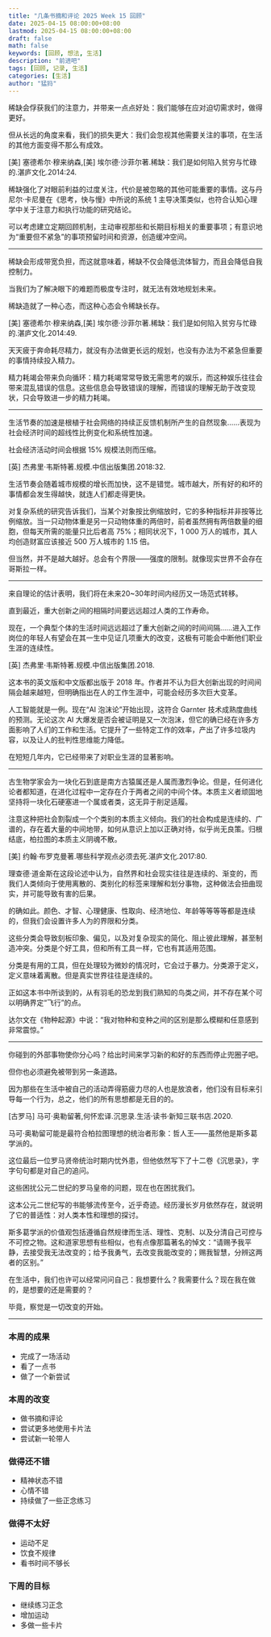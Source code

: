 ```yaml
---
title: "几条书摘和评论 2025 Week 15 回顾"
date: 2025-04-15 08:00:00+08:00
lastmod: 2025-04-15 08:00:00+08:00
draft: false
math: false
keywords: [回顾, 想法, 生活]
description: "前进吧"
tags: [回顾, 记录, 生活]
categories: [生活]
author: "猛犸"
---
```


稀缺会俘获我们的注意力，并带来一点点好处：我们能够在应对迫切需求时，做得更好。

但从长远的角度来看，我们的损失更大：我们会忽视其他需要关注的事项，在生活的其他方面变得不那么有成效。

[美] 塞德希尔·穆来纳森,[美] 埃尔德·沙菲尔著.稀缺：我们是如何陷入贫穷与忙碌的.湛庐文化.2014:24.

稀缺强化了对眼前利益的过度关注，代价是被忽略的其他可能重要的事情。这与丹尼尔·卡尼曼在《思考，快与慢》中所说的系统 1 主导决策类似，也符合认知心理学中关于注意力和执行功能的研究结论。

可以考虑建立定期回顾机制，主动审视那些和长期目标相关的重要事项；有意识地为“重要但不紧急”的事项预留时间和资源，创造缓冲空间。

---

稀缺会形成带宽负担，而这就意味着，稀缺不仅会降低流体智力，而且会降低自我控制力。

当我们为了解决眼下的难题而极度专注时，就无法有效地规划未来。

稀缺造就了一种心态，而这种心态会令稀缺长存。

[美] 塞德希尔·穆来纳森,[美] 埃尔德·沙菲尔著.稀缺：我们是如何陷入贫穷与忙碌的.湛庐文化.2014:49.

天天疲于奔命耗尽精力，就没有办法做更长远的规划，也没有办法为不紧急但重要的事情持续投入精力。

精力耗竭会带来负向循环：精力耗竭常常导致无需思考的娱乐，而这种娱乐往往会带来混乱错误的信息。这些信息会导致错误的理解，而错误的理解无助于改变现状，只会导致进一步的精力耗竭。

---

生活节奏的加速是根植于社会网络的持续正反馈机制所产生的自然现象……表现为社会经济时间的超线性比例变化和系统性加速。

社会经济活动时间会根据 15% 规模法则而压缩。

[英] 杰弗里·韦斯特著.规模.中信出版集团.2018:32.

生活节奏会随着城市规模的增长而加快，这不是错觉。城市越大，所有好的和坏的事情都会发生得越快，就连人们都走得更快。

对复杂系统的研究告诉我们，当某个对象按比例缩放时，它的多种指标并非按等比例缩放。当一只动物体重是另一只动物体重的两倍时，前者虽然拥有两倍数量的细胞，但每天所需的能量只比后者高 75%；相同状况下，1 000 万人的城市，其人均创造财富应该接近 500 万人城市的 1.15 倍。

但当然，并不是越大越好。总会有个界限——强度的限制。就像现实世界不会存在哥斯拉一样。

---

来自理论的估计表明，我们将在未来20~30年时间内经历又一场范式转移。

直到最近，重大创新之间的相隔时间要远远超过人类的工作寿命。

现在，一个典型个体的生活时间远远超过了重大创新之间的时间间隔……进入工作岗位的年轻人有望会在其一生中见证几项重大的改变，这极有可能会中断他们职业生涯的连续性。

[英] 杰弗里·韦斯特著.规模.中信出版集团.2018.

这本书的英文版和中文版都出版于 2018 年。作者并不认为巨大创新出现的时间间隔会越来越短，但明确指出在人的工作生涯中，可能会经历多次巨大变革。

人工智能就是一例。现在“AI 泡沫论”开始出现，这符合 Garnter 技术成熟度曲线的预测。无论这次 AI 大爆发是否会被证明是又一次泡沫，但它的确已经在许多方面影响了人们的工作和生活。它提升了一些特定工作的效率，产出了许多垃圾内容，以及让人的批判性思维能力降低。

在短短几年内，它已经带来了对职业生涯的显著影响。

---

古生物学家会为一块化石到底是南方古猿属还是人属而激烈争论。但是，任何进化论者都知道，在进化过程中一定存在介于两者之间的中间个体。本质主义者顽固地坚持将一块化石硬塞进一个属或者类，这无异于削足适履。

注意这种把社会割裂成一个个类别的本质主义倾向。我们的社会构成是连续的、广谱的，存在着大量的中间地带，如何从意识上加以正确对待，似乎尚无良策。归根结底，柏拉图的本质主义阴魂不散。

[美] 约翰·布罗克曼著.哪些科学观点必须去死.湛庐文化.2017:80.

理查德·道金斯在这段论述中认为，自然界和社会现实往往是连续的、渐变的，而我们人类倾向于使用离散的、类别化的标签来理解和划分事物，这种做法会扭曲现实，并可能导致有害的后果。

的确如此。颜色、才智、心理健康、性取向、经济地位、年龄等等等等都是连续的，但我们会设置许多人为的界限和分类。

这些分类会导致刻板印象、偏见，以及对复杂现实的简化、阻止彼此理解，甚至制造冲突。分类是个好工具，但和所有工具一样，它也有其适用范围。

分类是有用的工具，但在处理较为微妙的情况时，它会过于暴力。分类源于定义，定义意味着离散。但是真实世界往往是连续的。  
  
正如这本书中所谈到的，从有羽毛的恐龙到我们熟知的鸟类之间，并不存在某个可以明确界定“飞行”的点。  
  
达尔文在《物种起源》中说：“我对物种和变种之间的区别是那么模糊和任意感到非常震惊。”

---

你碰到的外部事物使你分心吗？给出时间来学习新的和好的东西而停止兜圈子吧。

但你也必须避免被带到另一条道路。

因为那些在生活中被自己的活动弄得筋疲力尽的人也是放浪者，他们没有目标来引导每一个行为，总之，他们的所有思想都是无目的的。

[古罗马] 马可·奥勒留著,何怀宏译.沉思录.生活·读书·新知三联书店.2020.

马可·奥勒留可能是最符合柏拉图理想的统治者形象：哲人王——虽然他是斯多葛学派的。

这位最后一位罗马贤帝统治时期内忧外患，但他依然写下了十二卷《沉思录》，字字句句都是对自己的追问。

这些困扰公元二世纪的罗马皇帝的问题，现在也在困扰我们。

这本公元二世纪写的书能够流传至今，近乎奇迹。经历漫长岁月依然存在，就说明了它的普适性：对人类本性和理想的探讨。  
  
斯多葛学派的价值观包括遵循自然规律而生活、理性、克制、以及分清自己可控与不可控之物。这和道家思想有些相似，也有点像那篇著名的悼文：“请赐予我平静，去接受我无法改变的；给予我勇气，去改变我能改变的；赐我智慧，分辨这两者的区别。”  
  
在生活中，我们也许可以经常问问自己：我想要什么？我需要什么？现在我在做的，是想要的还是需要的？  
  
毕竟，察觉是一切改变的开始。

---

### 本周的成果

- 完成了一场活动
- 看了一点书
- 做了一个新尝试

### 本周的改变

- 做书摘和评论
- 尝试更多地使用卡片法
- 尝试新一轮带人

### 做得还不错

- 精神状态不错
- 心情不错
- 持续做了一些正念练习

### 做得不太好

- 运动不足
- 饮食不规律
- 看书时间不够长

### 下周的目标

- 继续练习正念
- 增加运动
- 多做一些卡片
